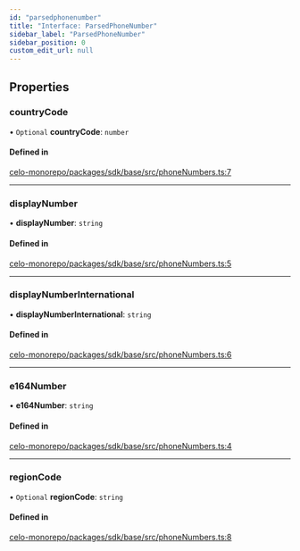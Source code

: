 ```yaml
---
id: "parsedphonenumber"
title: "Interface: ParsedPhoneNumber"
sidebar_label: "ParsedPhoneNumber"
sidebar_position: 0
custom_edit_url: null
---
```


## Properties

### countryCode

• `Optional` **countryCode**: `number`

#### Defined in

[celo-monorepo/packages/sdk/base/src/phoneNumbers.ts:7](https://github.com/celo-org/docs/blob/36f0e03d3/celo-monorepo/packages/sdk/base/src/phoneNumbers.ts#L7)

___

### displayNumber

• **displayNumber**: `string`

#### Defined in

[celo-monorepo/packages/sdk/base/src/phoneNumbers.ts:5](https://github.com/celo-org/docs/blob/36f0e03d3/celo-monorepo/packages/sdk/base/src/phoneNumbers.ts#L5)

___

### displayNumberInternational

• **displayNumberInternational**: `string`

#### Defined in

[celo-monorepo/packages/sdk/base/src/phoneNumbers.ts:6](https://github.com/celo-org/docs/blob/36f0e03d3/celo-monorepo/packages/sdk/base/src/phoneNumbers.ts#L6)

___

### e164Number

• **e164Number**: `string`

#### Defined in

[celo-monorepo/packages/sdk/base/src/phoneNumbers.ts:4](https://github.com/celo-org/docs/blob/36f0e03d3/celo-monorepo/packages/sdk/base/src/phoneNumbers.ts#L4)

___

### regionCode

• `Optional` **regionCode**: `string`

#### Defined in

[celo-monorepo/packages/sdk/base/src/phoneNumbers.ts:8](https://github.com/celo-org/docs/blob/36f0e03d3/celo-monorepo/packages/sdk/base/src/phoneNumbers.ts#L8)
